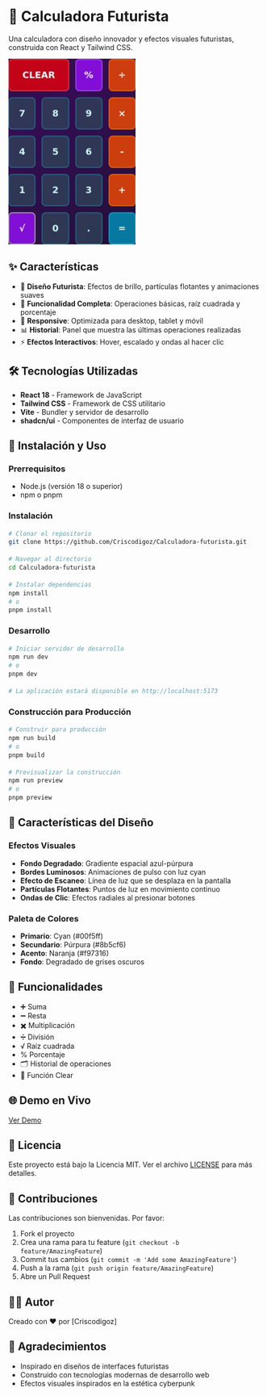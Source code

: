 # 🚀 Calculadora Futurista

Una calculadora con diseño innovador y efectos visuales futuristas, construida con React y Tailwind CSS.

![Calculadora Futurista](./preview.png)

## ✨ Características

- 🎨 **Diseño Futurista**: Efectos de brillo, partículas flotantes y animaciones suaves
- 🔢 **Funcionalidad Completa**: Operaciones básicas, raíz cuadrada y porcentaje
- 📱 **Responsive**: Optimizada para desktop, tablet y móvil
- 📊 **Historial**: Panel que muestra las últimas operaciones realizadas
- ⚡ **Efectos Interactivos**: Hover, escalado y ondas al hacer clic

## 🛠️ Tecnologías Utilizadas

- **React 18** - Framework de JavaScript
- **Tailwind CSS** - Framework de CSS utilitario
- **Vite** - Bundler y servidor de desarrollo
- **shadcn/ui** - Componentes de interfaz de usuario

## 🚀 Instalación y Uso

### Prerrequisitos
- Node.js (versión 18 o superior)
- npm o pnpm

### Instalación
```bash
# Clonar el repositorio
git clone https://github.com/Criscodigoz/Calculadora-futurista.git

# Navegar al directorio
cd Calculadora-futurista

# Instalar dependencias
npm install
# o
pnpm install
```

### Desarrollo
```bash
# Iniciar servidor de desarrollo
npm run dev
# o
pnpm dev

# La aplicación estará disponible en http://localhost:5173
```

### Construcción para Producción
```bash
# Construir para producción
npm run build
# o
pnpm build

# Previsualizar la construcción
npm run preview
# o
pnpm preview
```

## 🎨 Características del Diseño

### Efectos Visuales
- **Fondo Degradado**: Gradiente espacial azul-púrpura
- **Bordes Luminosos**: Animaciones de pulso con luz cyan
- **Efecto de Escaneo**: Línea de luz que se desplaza en la pantalla
- **Partículas Flotantes**: Puntos de luz en movimiento continuo
- **Ondas de Clic**: Efectos radiales al presionar botones

### Paleta de Colores
- **Primario**: Cyan (#00f5ff)
- **Secundario**: Púrpura (#8b5cf6)
- **Acento**: Naranja (#f97316)
- **Fondo**: Degradado de grises oscuros

## 📱 Funcionalidades

- ➕ Suma
- ➖ Resta
- ✖️ Multiplicación
- ➗ División
- √ Raíz cuadrada
- % Porcentaje
- 🗂️ Historial de operaciones
- 🧹 Función Clear

## 🌐 Demo en Vivo

[Ver Demo](https://Criscodigoz.github.io/Calculadora-futurista)

## 📄 Licencia

Este proyecto está bajo la Licencia MIT. Ver el archivo [LICENSE](LICENSE) para más detalles.

## 🤝 Contribuciones

Las contribuciones son bienvenidas. Por favor:

1. Fork el proyecto
2. Crea una rama para tu feature (`git checkout -b feature/AmazingFeature`)
3. Commit tus cambios (`git commit -m 'Add some AmazingFeature'`)
4. Push a la rama (`git push origin feature/AmazingFeature`)
5. Abre un Pull Request

## 👨‍💻 Autor

Creado con ❤️ por [Criscodigoz]

## 🙏 Agradecimientos

- Inspirado en diseños de interfaces futuristas
- Construido con tecnologías modernas de desarrollo web
- Efectos visuales inspirados en la estética cyberpunk


